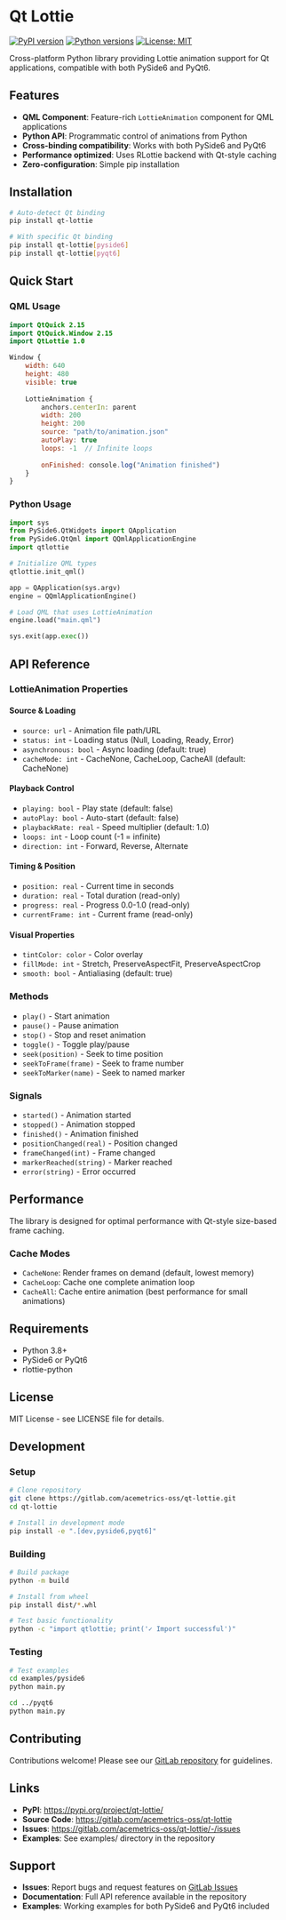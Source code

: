 # Qt Lottie

[![PyPI version](https://badge.fury.io/py/qt-lottie.svg)](https://badge.fury.io/py/qt-lottie)
[![Python versions](https://img.shields.io/pypi/pyversions/qt-lottie.svg)](https://pypi.org/project/qt-lottie/)
[![License: MIT](https://img.shields.io/badge/License-MIT-yellow.svg)](https://opensource.org/licenses/MIT)

Cross-platform Python library providing Lottie animation support for Qt applications, compatible with both PySide6 and PyQt6.

## Features

- **QML Component**: Feature-rich `LottieAnimation` component for QML applications
- **Python API**: Programmatic control of animations from Python
- **Cross-binding compatibility**: Works with both PySide6 and PyQt6
- **Performance optimized**: Uses RLottie backend with Qt-style caching
- **Zero-configuration**: Simple pip installation

## Installation

```bash
# Auto-detect Qt binding
pip install qt-lottie

# With specific Qt binding
pip install qt-lottie[pyside6]
pip install qt-lottie[pyqt6]
```

## Quick Start

### QML Usage

```qml
import QtQuick 2.15
import QtQuick.Window 2.15
import QtLottie 1.0

Window {
    width: 640
    height: 480
    visible: true
    
    LottieAnimation {
        anchors.centerIn: parent
        width: 200
        height: 200
        source: "path/to/animation.json"
        autoPlay: true
        loops: -1  // Infinite loops
        
        onFinished: console.log("Animation finished")
    }
}
```

### Python Usage

```python
import sys
from PySide6.QtWidgets import QApplication
from PySide6.QtQml import QQmlApplicationEngine
import qtlottie

# Initialize QML types
qtlottie.init_qml()

app = QApplication(sys.argv)
engine = QQmlApplicationEngine()

# Load QML that uses LottieAnimation
engine.load("main.qml")

sys.exit(app.exec())
```

## API Reference

### LottieAnimation Properties

#### Source & Loading
- `source: url` - Animation file path/URL
- `status: int` - Loading status (Null, Loading, Ready, Error)
- `asynchronous: bool` - Async loading (default: true)
- `cacheMode: int` - CacheNone, CacheLoop, CacheAll (default: CacheNone)

#### Playback Control
- `playing: bool` - Play state (default: false)
- `autoPlay: bool` - Auto-start (default: false)
- `playbackRate: real` - Speed multiplier (default: 1.0)
- `loops: int` - Loop count (-1 = infinite)
- `direction: int` - Forward, Reverse, Alternate

#### Timing & Position
- `position: real` - Current time in seconds
- `duration: real` - Total duration (read-only)
- `progress: real` - Progress 0.0-1.0 (read-only)
- `currentFrame: int` - Current frame (read-only)

#### Visual Properties
- `tintColor: color` - Color overlay
- `fillMode: int` - Stretch, PreserveAspectFit, PreserveAspectCrop
- `smooth: bool` - Antialiasing (default: true)

### Methods

- `play()` - Start animation
- `pause()` - Pause animation
- `stop()` - Stop and reset animation
- `toggle()` - Toggle play/pause
- `seek(position)` - Seek to time position
- `seekToFrame(frame)` - Seek to frame number
- `seekToMarker(name)` - Seek to named marker

### Signals

- `started()` - Animation started
- `stopped()` - Animation stopped
- `finished()` - Animation finished
- `positionChanged(real)` - Position changed
- `frameChanged(int)` - Frame changed
- `markerReached(string)` - Marker reached
- `error(string)` - Error occurred

## Performance

The library is designed for optimal performance with Qt-style size-based frame caching.

### Cache Modes

- `CacheNone`: Render frames on demand (default, lowest memory)
- `CacheLoop`: Cache one complete animation loop
- `CacheAll`: Cache entire animation (best performance for small animations)

## Requirements

- Python 3.8+
- PySide6 or PyQt6
- rlottie-python

## License

MIT License - see LICENSE file for details.

## Development

### Setup
```bash
# Clone repository
git clone https://gitlab.com/acemetrics-oss/qt-lottie.git
cd qt-lottie

# Install in development mode
pip install -e ".[dev,pyside6,pyqt6]"
```

### Building
```bash
# Build package
python -m build

# Install from wheel
pip install dist/*.whl

# Test basic functionality
python -c "import qtlottie; print('✓ Import successful')"
```

### Testing
```bash
# Test examples
cd examples/pyside6
python main.py

cd ../pyqt6  
python main.py
```

## Contributing

Contributions welcome! Please see our [GitLab repository](https://gitlab.com/acemetrics-oss/qt-lottie) for guidelines.

## Links

- **PyPI**: https://pypi.org/project/qt-lottie/
- **Source Code**: https://gitlab.com/acemetrics-oss/qt-lottie
- **Issues**: https://gitlab.com/acemetrics-oss/qt-lottie/-/issues
- **Examples**: See examples/ directory in the repository

## Support

- **Issues**: Report bugs and request features on [GitLab Issues](https://gitlab.com/acemetrics-oss/qt-lottie/-/issues)
- **Documentation**: Full API reference available in the repository
- **Examples**: Working examples for both PySide6 and PyQt6 included